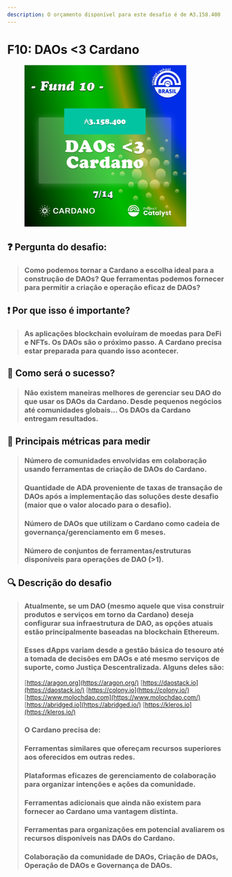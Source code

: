 ```yaml
---
description: O orçamento disponível para este desafio é de ₳3.158.400
---
```


# F10: DAOs <3 Cardano

<div align="left">

<figure><img src="../../../.gitbook/assets/Frame 18.png" alt="" width="375"><figcaption></figcaption></figure>

</div>

## ❓ Pergunta do desafio:

> ### Como podemos tornar a Cardano a escolha ideal para a construção de DAOs? Que ferramentas podemos fornecer para permitir a criação e operação eficaz de DAOs?

## ❗ Por que isso é importante?

> ### As aplicações blockchain evoluíram de moedas para DeFi e NFTs. Os DAOs são o próximo passo. A Cardano precisa estar preparada para quando isso acontecer.

## 🚀 Como será o sucesso?

> ### Não existem maneiras melhores de gerenciar seu DAO do que usar os DAOs da Cardano. Desde pequenos negócios até comunidades globais... Os DAOs da Cardano entregam resultados.

## 📏 Principais métricas para medir

> ### Número de comunidades envolvidas em colaboração usando ferramentas de criação de DAOs do Cardano.
>
>
>
> ### Quantidade de ADA proveniente de taxas de transação de DAOs após a implementação das soluções deste desafio (maior que o valor alocado para o desafio).
>
>
>
> ### Número de DAOs que utilizam o Cardano como cadeia de governança/gerenciamento em 6 meses.
>
>
>
> ### Número de conjuntos de ferramentas/estruturas disponíveis para operações de DAO (>1).

## 🔍 Descrição do desafio

> ### Atualmente, se um DAO (mesmo aquele que visa construir produtos e serviços em torno da Cardano) deseja configurar sua infraestrutura de DAO, as opções atuais estão principalmente baseadas na blockchain Ethereum.
>
>
>
> ### Esses dApps variam desde a gestão básica do tesouro até a tomada de decisões em DAOs e até mesmo serviços de suporte, como Justiça Descentralizada. Alguns deles são:
>
> [https://aragon.org](https://aragon.org/) [https://daostack.io](https://daostack.io/) [https://colony.io](https://colony.io/) [https://www.molochdao.com](https://www.molochdao.com/) [https://abridged.io](https://abridged.io/) [https://kleros.io](https://kleros.io/)
>
> ### &#x20;O Cardano precisa de:
>
> ### Ferramentas similares que ofereçam recursos superiores aos oferecidos em outras redes.&#x20;
>
> ### Plataformas eficazes de gerenciamento de colaboração para organizar intenções e ações da comunidade.&#x20;
>
> ### Ferramentas adicionais que ainda não existem para fornecer ao Cardano uma vantagem distinta.&#x20;
>
> ### Ferramentas para organizações em potencial avaliarem os recursos disponíveis nas DAOs do Cardano.&#x20;
>
> ### Colaboração da comunidade de DAOs, Criação de DAOs, Operação de DAOs e Governança de DAOs.
